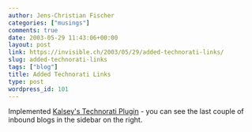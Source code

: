```yaml
---
author: Jens-Christian Fischer
categories: ["musings"]
comments: true
date: 2003-05-29 11:43:06+00:00
layout: post
link: https://invisible.ch/2003/05/29/added-technorati-links/
slug: added-technorati-links
tags: ["blog"]
title: Added Technorati Links
type: post
wordpress_id: 101
---
```


Implemented [Kalsey's Technorati Plugin](https://kalsey.com/2003/05/technorati_plugin) - you can see the last couple of inbound blogs in the sidebar on the right.
